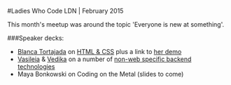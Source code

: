 #Ladies Who Code LDN | February 2015

This month's meetup was around the topic 'Everyone is new at something'.

###Speaker decks:
+ [Blanca Tortajada](https://twitter.com/blanca_tp) on [HTML & CSS](https://github.com/BlancaTortajada/lwc-slides) plus a link to [her demo](https://github.com/BlancaTortajada/lwc-demo)
+ [Vasileia](twitter.com/supervasi) & [Vedika](https://twitter.com/vedikad) on a number of [non-web specific backend technologies](/LWC-backend-technologies.pdf)
+ Maya Bonkowski on Coding on the Metal (slides to come)
